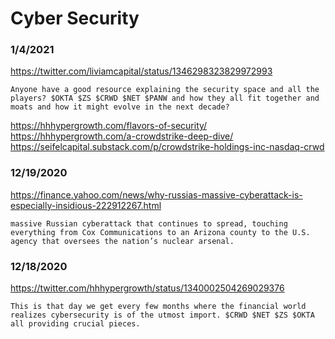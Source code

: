 # Cyber Security


### 1/4/2021
https://twitter.com/liviamcapital/status/1346298323829972993
```
Anyone have a good resource explaining the security space and all the players? $OKTA $ZS $CRWD $NET $PANW and how they all fit together and moats and how it might evolve in the next decade?
```
https://hhhypergrowth.com/flavors-of-security/
https://hhhypergrowth.com/a-crowdstrike-deep-dive/
https://seifelcapital.substack.com/p/crowdstrike-holdings-inc-nasdaq-crwd


### 12/19/2020
https://finance.yahoo.com/news/why-russias-massive-cyberattack-is-especially-insidious-222912267.html
```
massive Russian cyberattack that continues to spread, touching everything from Cox Communications to an Arizona county to the U.S. agency that oversees the nation’s nuclear arsenal.
```


### 12/18/2020
https://twitter.com/hhhypergrowth/status/1340002504269029376
```
This is that day we get every few months where the financial world realizes cybersecurity is of the utmost import. $CRWD $NET $ZS $OKTA all providing crucial pieces.
```

